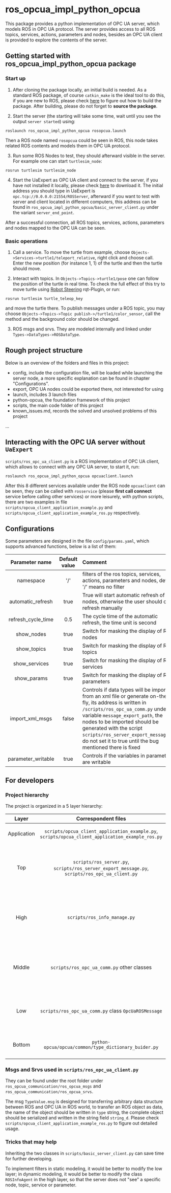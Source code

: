 # ros_opcua_impl_python_opcua

This package provides a python implementation of OPC UA server, which models ROS in OPC UA protocol. The server provides access to all ROS topics, services, actions, parameters and nodes, besides an OPC UA client is provided to explore the contents of the server.

## Getting started with ros_opcua_impl_python_opcua package

### Start up

1. After cloning the package locally, an initial build is needed. As a standard ROS package, of course `catkin_make` is the ideal tool to do this, if you are new to ROS, please check [here](http://wiki.ros.org/ROS/Tutorials/BuildingPackages) to figure out how to build the package. After building, please do not forget to **source the package**.

2. Start the server (the starting will take some time, wait until you see the output `server started`) using:

```
roslaunch ros_opcua_impl_python_opcua rosopcua.launch
```

Then a ROS node named `rosopcua` could be seen in ROS, this node takes related ROS contents and models them in OPC UA protocol.

3. Run some ROS Nodes to test, they should afterward visible in the server. For example one can start `turtlesim_node`:

```
rosrun turtlesim turtlesim_node 
```

4. Start the UaExpert as OPC UA client and connect to the server, if you have not installed it locally, please check [here](https://www.unified-automation.com/products/development-tools/uaexpert.html) to download it. The initial address you should type in UaExpert is `opc.tcp://0.0.0.0:21554/ROSServer`, afterward if you want to test with server and client located in different computers, this address can be found in `ros_opcua_impl_python_opcua/basic_server_client.py` under the variant `server_end_point`.

After a successful connection, all ROS topics, services, actions, parameters and nodes mapped to the OPC UA can be seen. 

### Basic operations

1. Call a service. To move the turtle from example, choose `Objects->Services->turtle1/teleport_relative`, right click and choose call. Enter the new position (for instance 1, 1) of the turtle and then the turtle should move.

2. Interact with topics. In `Objects->Topics->turtle1/pose` one can follow the position of the turtle in real time. To check the full effect of this try to move turtle using [Robot Steering](https://wiki.ros.org/rqt_robot_steering) rqt-Plugin, or run:

```
rosrun turtlesim turtle_teleop_key 
```

and move the turtle there. To publish messages under a ROS topic, you may choose `Objects->Topics->Topic publish->/turtle1/color_sensor`, call the method and the background color should be changed.

3. ROS msgs and srvs. They are modeled internally and linked under `Types->DataTypes->ROSDataType`.

## Rough project structure

Below is an overview of the folders and files in this project:

+ config, include the configuration file, will be loaded while launching the server node, a more specific explanation can be found in chapter "Configurations".
+ export, OPC UA nodes could be exported there, not interested for using
+ launch, includes 3 launch files
+ python-opcua, the foundation framework of this project
+ scripts, the main code folder of this project
+ known_issues.md, records the solved and unsolved problems of this project

...

## Interacting with the OPC UA server without `UaExpert`

`scripts/ros_opc_ua_client.py` is a ROS implementation of OPC UA client, which allows to connect with any OPC UA server, to start it, run:

```
roslaunch ros_opcua_impl_python_opcua opcuaclient.launch
```

After this 8 different services available under the ROS node `opcuaclient` can be seen, they can be called with `rosservice` (please **first call connect** service before calling other services) or more leisurely, with python scripts, there are two examples in file `scripts/opcua_client_application_example.py` and `scripts/opcua_client_application_example_ros.py` respectively.

## Configurations

Some parameters are designed in the file `config/params.yaml`, which supports advanced functions, below is a list of them:

| Parameter name | Default value| Comment|
| :---: | :---: |:----------------|
|namespace|'/'|filters of the ros topics, services, actions, parameters and nodes, default '/' means no filter|
|automatic_refresh|true|True will start automatic refresh of ros nodes, otherwise the user should call refresh manually|
|refresh_cycle_time|0.5|The cycle time of the automatic refresh, the time unit is second|
|show_nodes|true|Switch for masking the display of ROS nodes|
|show_topics|true|Switch for masking the display of ROS topics|
|show_services|true|Switch for masking the display of ROS services|
|show_params|true|Switch for masking the display of ROS parameters|
|import_xml_msgs|false|Controls if data types will be imported from an xml file or generate on-the-fly, its address is written in `/scripts/ros_opc_ua_comm.py` under the variable `message_export_path`, the nodes to be imported should be generated with the script `scripts/ros_server_export_message.py`, do not set it to true until the bug mentioned there is fixed|
|parameter_writable|true|Controls if the variables in parameters are writable|

## For developers

### Project hierarchy

The project is organized in a 5 layer hierarchy:

| Layer | Correspondent files | Comment|
| :---: | :---: |:----------------|
|Application|`scripts/opcua_client_application_example.py`, `scripts/opcua_client_application_example_ros.py`|possible application examples|
|Top|`scripts/ros_server.py`, `scripts/ros_server_export_message.py`, `scripts/ros_opc_ua_client.py`|built OPC UA server, manage ROS information with different information managers|
|High|`scripts/ros_info_manage.py`|created ROS information managers to manage the ROS services set, topic set, and ROS node set|
|Middle|`scripts/ros_opc_ua_comm.py` other classes|build the communication proxy of ROS topics, services based on the UA objects|
|Low|`scripts/ros_opc_ua_comm.py` class `OpcUaROSMessage`|created correspondent OPC UA extension object of rosmsg, rossrv|
|Bottom|`python-opcua/opcua/common/type_dictionary_buider.py`| extension object support in python-opcua|

### Msgs and Srvs used in `scripts/ros_opc_ua_client.py`

They can be found under the root folder under `ros_opcua_communication/ros_opcua_msgs` and `ros_opcua_communication/ros_opcua_srvs`.

The msg `TypeValue.msg` is designed for transferring arbitrary data structure between ROS and OPC UA in ROS world, to transfer an ROS object as data, the name of the object should be written in `type` string, the complete object should be serialized and written in the string field `string_d`. Please check `scripts/opcua_client_application_example_ros.py` to figure out detailed usage.

### Tricks that may help

Inheriting the two classes in `scripts/basic_server_client.py` can save time for further developing.

To implement filters in static modeling, it would be better to modify the low layer; in dynamic modeling, it would be better to modify the class `ROSInfoAgent` in the high layer, so that the server does not "see" a specific node, topic, service or parameter.

